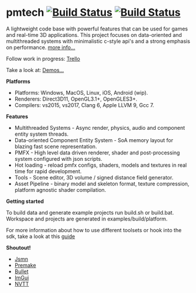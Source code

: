 # pmtech [![Build Status](https://travis-ci.org/polymonster/pmtech.svg?branch=master)](https://travis-ci.org/polymonster/pmtech) [![Build Status](https://ci.appveyor.com/api/projects/status/5n3aguiq1ppjrhws?svg=true)](https://ci.appveyor.com/project/polymonster/pmtech)

A lightweight code base with powerful features that can be used for games and real-time 3D applications. This project focuses on data-oriented and multithreaded systems with minimalistic c-style api's and a strong emphasis on performance. [more info...](https://polymonster.github.io/articles.html)  

Follow work in progress: 
[Trello](https://trello.com/b/ciujzpUT)

Take a look at: 
[Demos...](https://polymonster.github.io/index.html)

**Platforms**  
- Platforms: Windows, MacOS, Linux, iOS, Android (wip).   
- Renderers: Direct3D11, OpenGL3.1+, OpenGLES3+.   
- Compilers: vs2015, vs2017, Clang 6, Apple LLVM 9, Gcc 7. 

**Features**  
- Multithreaded Systems - Async render, physics, audio and component entity system threads. 
- Data-oriented Component Entity System - SoA memory layout for blazing fast scene representation.
- PMFX - High level data driven renderer, shader and post-processing system configured with json scripts.
- Hot loading - reload pmfx configs, shaders, models and textures in real time for rapid development.
- Tools - Scene editor, 3D volume / signed distance field generator.
- Asset Pipeline - binary model and skeleton format, texture compression, platform agnostic shader compilation. 

**Getting started** 

To build data and generate example projects run build.sh or build.bat. Workspace and projects are generated in examples/build/platform.

For more information about how to use different toolsets or hook into the sdk, take a look at this [guide](https://polymonster.github.io/articles.html#getting-started)

**Shoutout!**  
- [Jsmn](https://github.com/zserge/jsmn)
- [Premake](https://github.com/premake/premake-core)
- [Bullet](https://github.com/bulletphysics/bullet3)
- [ImGui](https://github.com/ocornut/imgui)
- [NVTT](https://github.com/castano/nvidia-texture-tools)

